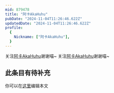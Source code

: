 ```yaml
---
mid: 879478
title: "阿卡AkaHuhu"
pubDate: "2024-11-04T11:26:46.622Z"
updatedDate: "2024-11-04T11:26:46.622Z"
profile:
  {
    Nickname: ["阿卡AkaHuhu"],
  }
---
```


关注[阿卡AkaHuhu](https://space.bilibili.com/879478)谢谢喵~ 关注[阿卡AkaHuhu](https://space.bilibili.com/879478)谢谢喵~

## 此条目有待补充
你可以在[这里](https://github.com/Yuhanawa/VTuber.ICU-Content/edit/master/v/阿卡AkaHuhu/index.md)编辑本文
